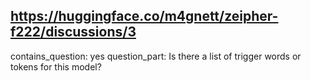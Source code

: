 ## https://huggingface.co/m4gnett/zeipher-f222/discussions/3

contains_question: yes
question_part: Is there a list of trigger words or tokens for this model?